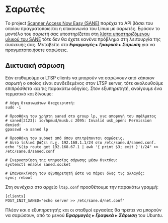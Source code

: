 # Σαρωτές

Το project [Scanner Access Now Easy (SANE)](http://www.sane-project.org/) παρέχει το API βάσει του οποίου πραγματοποιείται η επικοινωνία του Linux με σαρωτές. Εφόσον το μοντέλο του σαρωτή σας υποστηρίζεται στη [λίστα υποστηριζόμενου υλικού του SANE](http://www.sane-project.org/sane-supported-devices.html) τότε δεν θα έχετε κανένα πρόβλημα στη λειτουργία της συσκευής σας. Μεταβείτε στο
***Εφαρμογές*** ▸ ***Γραφικά*** ▸ ***Σάρωση*** για να πραγματοποιήσετε σαρώσεις. 

## Δικτυακή σάρωση

Εάν επιθυμούμε οι LTSP clients να μπορούν να σαρώνουν από κάποιον σαρωτή
ο οποίος είναι συνδεδεμένος στον LTSP server, τότε ακολουθούμε
επιπρόσθετα και τις παρακάτω οδηγίες. Στον εξυπηρετητή,
ανοίγουμε ένα τερματικό και δίνουμε:

```shell
# Λήψη δικαιωμάτων διαχειριστή:
sudo -i

# Προσθήκη του χρήστη saned στο group lp, για αποφυγή του σφάλματος
# saned[2123]: io/hpmud/musb.c 2095: Invalid usb_open: Permission denied:
gpasswd -a saned lp

# Προσθήκη του subnet από όπου επιτρέπονται σαρώσεις.
# Αυτό τελικά βάζει π.χ. 192.168.1.1/24 στο /etc/sane.d/saned.conf.
echo "$(ip route get 192.168.67.1 | awk '{ print $3; exit }')/24" >> /etc/sane.d/saned.conf

# Ενεργοποίηση της υπηρεσίας σάρωσης μέσω δικτύου:
systemctl enable saned.socket

# Επανεκκίνηση του εξυπηρετητή ώστε να πάρει όλες τις αλλαγές:
sync; reboot 
```

Στη συνέχεια στο αρχείο `ltsp.conf` προσθέτουμε την παρακάτω γραμμή:

```title="ltsp.conf"
[clients]
POST_INIT_SANED="echo server >> /etc/sane.d/net.conf"
```

Πλέον και ο εξυπηρετητής και οι σταθμοί εργασίας θα πρέπει να μπορούν να
σαρώσουν, από το μενού ***Εφαρμογές*** ▸ ***Γραφικά*** ▸ ***Σάρωση*** του Ubuntu.

